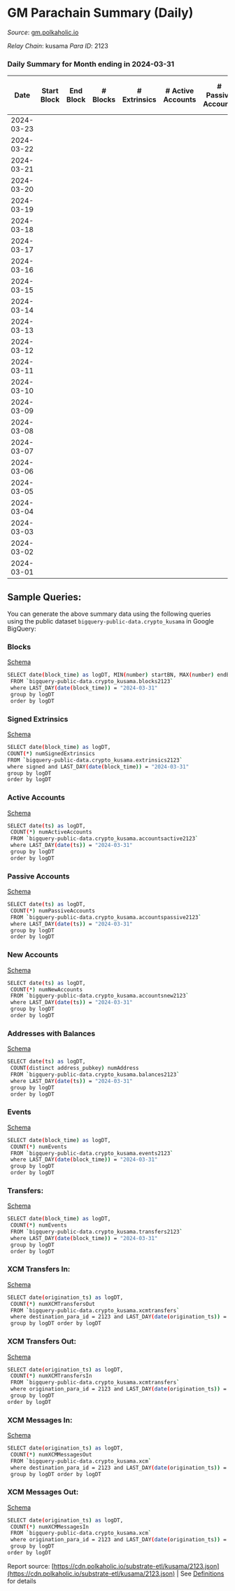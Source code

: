 # GM Parachain Summary (Daily)

_Source_: [gm.polkaholic.io](https://gm.polkaholic.io)

*Relay Chain*: kusama
*Para ID*: 2123



### Daily Summary for Month ending in 2024-03-31


| Date    | Start Block | End Block | # Blocks | # Extrinsics | # Active Accounts | # Passive Accounts | # New Accounts | # Addresses | # Events  | # Transfers ($USD) | # XCM Transfers In ($USD) | # XCM Transfers Out ($USD) | # XCM In | # XCM Out | Issues |
|---------|-------------|-----------|----------|--------------|-------------------|--------------------|----------------|-------------|-----------|--------------------|---------------------------|----------------------------|----------|-----------|--------|
| 2024-03-23 |  |  |  |  |  |  |  | 1,382 |  |   |   |   |  |  |  |
| 2024-03-22 |  |  |  |  |  |  |  | 1,381 |  |   |   |   |  |  |  |
| 2024-03-21 |  |  |  |  |  |  |  | 1,381 |  |   |   |   |  |  |  |
| 2024-03-20 |  |  |  |  |  |  |  | 1,381 |  |   |   |   |  |  |  |
| 2024-03-19 |  |  |  |  |  |  |  | 1,381 |  |   |   |   |  |  |  |
| 2024-03-18 |  |  |  |  |  |  |  | 1,381 |  |   |   |   |  |  |  |
| 2024-03-17 |  |  |  |  |  |  |  | 1,381 |  |   |   |   |  |  |  |
| 2024-03-16 |  |  |  |  |  |  |  | 1,381 |  |   |   |   |  |  |  |
| 2024-03-15 |  |  |  |  |  |  |  | 1,381 |  |   |   |   |  |  |  |
| 2024-03-14 |  |  |  |  |  |  |  |  |  |   |   |   |  |  |  |
| 2024-03-13 |  |  |  |  |  |  |  | 1,381 |  |   |   |   |  |  |  |
| 2024-03-12 |  |  |  |  |  |  |  | 1,381 |  |   |   |   |  |  |  |
| 2024-03-11 |  |  |  |  |  |  |  | 1,381 |  |   |   |   |  |  |  |
| 2024-03-10 |  |  |  |  |  |  |  | 1,381 |  |   |   |   |  |  |  |
| 2024-03-09 |  |  |  |  |  |  |  | 1,381 |  |   |   |   |  |  |  |
| 2024-03-08 |  |  |  |  |  |  |  | 1,381 |  |   |   |   |  |  |  |
| 2024-03-07 |  |  |  |  |  |  |  | 1,381 |  |   |   |   |  |  |  |
| 2024-03-06 |  |  |  |  |  |  |  | 1,381 |  |   |   |   |  |  |  |
| 2024-03-05 |  |  |  |  |  |  |  | 1,381 |  |   |   |   |  |  |  |
| 2024-03-04 |  |  |  |  |  |  |  | 1,381 |  |   |   |   |  |  |  |
| 2024-03-03 |  |  |  |  |  |  |  | 1,380 |  |   |   |   |  |  |  |
| 2024-03-02 |  |  |  |  |  |  |  | 1,380 |  |   |   |   |  |  |  |
| 2024-03-01 |  |  |  |  |  |  |  | 1,380 |  |   |   |   |  |  |  |

## Sample Queries:
You can generate the above summary data using the following queries using the public dataset `bigquery-public-data.crypto_kusama` in Google BigQuery:


### Blocks 

[Schema](https://github.com/colorfulnotion/substrate-etl/blob/main/schema/blocks.json)

```bash
SELECT date(block_time) as logDT, MIN(number) startBN, MAX(number) endBN, COUNT(*) numBlocks 
 FROM `bigquery-public-data.crypto_kusama.blocks2123`  
 where LAST_DAY(date(block_time)) = "2024-03-31" 
 group by logDT 
 order by logDT
```

### Signed Extrinsics 

[Schema](https://github.com/colorfulnotion/substrate-etl/blob/main/schema/extrinsics.json)

```bash
SELECT date(block_time) as logDT, 
COUNT(*) numSignedExtrinsics 
FROM `bigquery-public-data.crypto_kusama.extrinsics2123`  
where signed and LAST_DAY(date(block_time)) = "2024-03-31" 
group by logDT 
order by logDT
```

### Active Accounts 

[Schema](https://github.com/colorfulnotion/substrate-etl/blob/main/schema/accountsactive.json)

```bash
SELECT date(ts) as logDT, 
 COUNT(*) numActiveAccounts 
 FROM `bigquery-public-data.crypto_kusama.accountsactive2123` 
 where LAST_DAY(date(ts)) = "2024-03-31" 
 group by logDT 
 order by logDT
```

### Passive Accounts 

[Schema](https://github.com/colorfulnotion/substrate-etl/blob/main/schema/accountspassive.json)

```bash
SELECT date(ts) as logDT, 
 COUNT(*) numPassiveAccounts 
 FROM `bigquery-public-data.crypto_kusama.accountspassive2123` 
 where LAST_DAY(date(ts)) = "2024-03-31" 
 group by logDT 
 order by logDT
```

### New Accounts 

[Schema](https://github.com/colorfulnotion/substrate-etl/blob/main/schema/accountsnew.json)

```bash
SELECT date(ts) as logDT, 
 COUNT(*) numNewAccounts 
 FROM `bigquery-public-data.crypto_kusama.accountsnew2123` 
 where LAST_DAY(date(ts)) = "2024-03-31" 
 group by logDT
 order by logDT
```

### Addresses with Balances 

[Schema](https://github.com/colorfulnotion/substrate-etl/blob/main/schema/balances.json)

```bash
SELECT date(ts) as logDT,
 COUNT(distinct address_pubkey) numAddress 
 FROM `bigquery-public-data.crypto_kusama.balances2123` 
 where LAST_DAY(date(ts)) = "2024-03-31" 
 group by logDT 
 order by logDT
```

### Events 

[Schema](https://github.com/colorfulnotion/substrate-etl/blob/main/schema/events.json)

```bash
SELECT date(block_time) as logDT, 
 COUNT(*) numEvents 
 FROM `bigquery-public-data.crypto_kusama.events2123` 
 where LAST_DAY(date(block_time)) = "2024-03-31" 
 group by logDT 
 order by logDT
```

### Transfers:

[Schema](https://github.com/colorfulnotion/substrate-etl/blob/main/schema/transfers.json)

```bash
SELECT date(block_time) as logDT, 
 COUNT(*) numEvents 
 FROM `bigquery-public-data.crypto_kusama.transfers2123` 
 where LAST_DAY(date(block_time)) = "2024-03-31" 
 group by logDT 
 order by logDT
```

### XCM Transfers In: 

[Schema](https://github.com/colorfulnotion/substrate-etl/blob/main/schema/xcmtransfers.json)

```bash
SELECT date(origination_ts) as logDT, 
 COUNT(*) numXCMTransfersOut 
 FROM `bigquery-public-data.crypto_kusama.xcmtransfers` 
 where destination_para_id = 2123 and LAST_DAY(date(origination_ts)) = "2024-03-31" 
 group by logDT order by logDT
```

### XCM Transfers Out: 

[Schema](https://github.com/colorfulnotion/substrate-etl/blob/main/schema/xcmtransfers.json)

```bash
SELECT date(origination_ts) as logDT, 
 COUNT(*) numXCMTransfersIn 
 FROM `bigquery-public-data.crypto_kusama.xcmtransfers` 
 where origination_para_id = 2123 and LAST_DAY(date(origination_ts)) = "2024-03-31" 
 group by logDT 
order by logDT
```

### XCM Messages In: 

[Schema](https://github.com/colorfulnotion/substrate-etl/blob/main/schema/xcm.json)

```bash
SELECT date(origination_ts) as logDT, 
 COUNT(*) numXCMMessagesOut 
 FROM `bigquery-public-data.crypto_kusama.xcm` 
 where destination_para_id = 2123 and LAST_DAY(date(origination_ts)) = "2024-03-31" 
 group by logDT order by logDT
```

### XCM Messages Out: 

[Schema](https://github.com/colorfulnotion/substrate-etl/blob/main/schema/xcm.json)

```bash
SELECT date(origination_ts) as logDT, 
 COUNT(*) numXCMMessagesIn 
 FROM `bigquery-public-data.crypto_kusama.xcm` 
 where origination_para_id = 2123 and LAST_DAY(date(origination_ts)) = "2024-03-31" 
 group by logDT 
order by logDT
```


Report source: [https://cdn.polkaholic.io/substrate-etl/kusama/2123.json](https://cdn.polkaholic.io/substrate-etl/kusama/2123.json) | See [Definitions](/DEFINITIONS.md) for details
